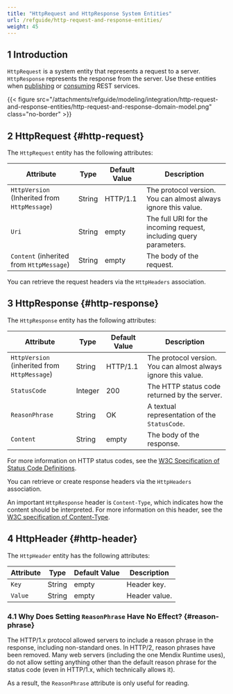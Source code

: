```yaml
---
title: "HttpRequest and HttpResponse System Entities"
url: /refguide/http-request-and-response-entities/
weight: 45
---
```


## 1 Introduction

`HttpRequest` is a system entity that represents a request to a server. `HttpResponse` represents the response from the server. Use these entities when [publishing](/refguide/published-rest-services/) or [consuming](/refguide/consumed-rest-services/) REST services.

{{< figure src="/attachments/refguide/modeling/integration/http-request-and-response-entities/http-request-and-response-domain-model.png" class="no-border" >}}

## 2 HttpRequest {#http-request}

The `HttpRequest` entity has the following attributes:

|  Attribute  |  Type  |  Default Value | Description  |
|  ---  |  ---  |  ---  |  ---  |
|  `HttpVersion` (Inherited from `HttpMessage`) |  String  | HTTP/1.1 | The protocol version. You can almost always ignore this value. |
|  `Uri`  | String  | empty | The full URI for the incoming request, including query parameters. |
|  `Content` (inherited from `HttpMessage`) |  String  | empty | The body of the request. |

You can retrieve the request headers via the `HttpHeaders` association.

## 3 HttpResponse {#http-response}

The `HttpResponse` entity has the following attributes:

|  Attribute  |  Type  |  Default Value | Description  |
|  ---  |  ---  |  ---  |  ---  |
|  `HttpVersion` (inherited from `HttpMessage`)  |  String  | HTTP/1.1 | The protocol version. You can almost always ignore this value. |
|  `StatusCode`  |  Integer  | 200 | The HTTP status code returned by the server.  |
|  `ReasonPhrase`  |  String  |  OK | A textual representation of the `StatusCode`.  |
|  `Content`  |  String  | empty | The body of the response. |

For more information on HTTP status codes, see the [W3C Specification of Status Code Definitions](https://www.w3.org/Protocols/rfc2616/rfc2616-sec10.html).

You can retrieve or create response headers via the `HttpHeaders` association.

An important `HttpResponse` header is `Content-Type`, which indicates how the content should be interpreted. For more information on this header, see the [W3C specification of Content-Type](https://www.w3.org/Protocols/rfc1341/4_Content-Type.html).

## 4 HttpHeader {#http-header}

The `HttpHeader` entity has the following attributes:

|  Attribute  |  Type  |  Default Value | Description  |
|  ---  |  ---  |  ---  |  ---  |
|  `Key`  |  String  | empty | Header key. |
|  `Value`  |  String  | empty | Header value.  |

### 4.1 Why Does Setting `ReasonPhrase` Have No Effect? {#reason-phrase}

The HTTP/1.x protocol allowed servers to include a reason phrase in the response, including non-standard ones. In HTTP/2, reason phrases have been removed. Many web servers (including the one Mendix Runtime uses), do not allow setting anything other than the default reason phrase for the status code (even in HTTP/1.x, which technically allows it).

As a result, the `ReasonPhrase` attribute is only useful for reading.
